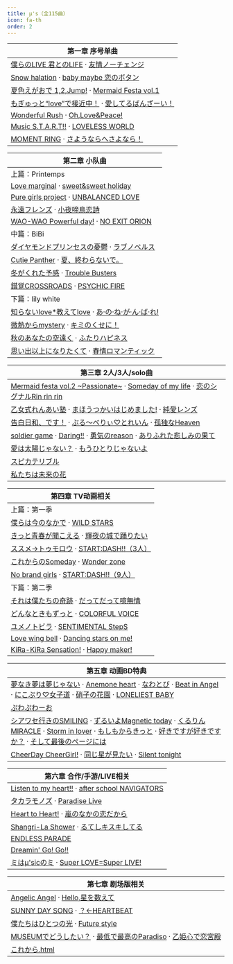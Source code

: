 ```yaml
---
title: μ's（全115曲）
icon: fa-th
order: 2
---
```


|第一章 序号单曲|
|-|
|<a href="2018/04/10/僕らのLIVE-君とのLIFE.html">僕らのLIVE 君とのLIFE</a> · <a href="2018/04/09/友情ノーチェンジ.html">友情ノーチェンジ</a>|
|<a href="2018/04/08/Snow-halation.html">Snow halation</a> · <a href="2018/04/07/baby-maybe-恋のボタン.html">baby maybe 恋のボタン</a>|
|<a href="2018/04/06/夏色えがおで-1,2,Jump!.html">夏色えがおで 1,2,Jump!</a> · <a href="2018/04/05/Mermaid-Festa-vol.1.html">Mermaid Festa vol.1</a>|
|<a href="2018/04/04/もぎゅっと-love-で接近中.html">もぎゅっと“love”で接近中！</a> · <a href="2018/04/03/愛してるばんざーい.html">愛してるばんざーい！</a>|
|<a href="2018/04/02/Wonderful-Rush.html">Wonderful Rush</a> · <a href="2018/04/01/Oh,Love&Peace!.html">Oh,Love&Peace!</a>|
|<a href="2018/03/31/Music-S.T.A.R.T!!.html">Music S.T.A.R.T!!</a> · <a href="2018/03/30/LOVELESS-WORLD.html">LOVELESS WORLD</a>|
|<a href="2018/03/29/MOMENT-RING.html">MOMENT RING</a> · <a href="2018/03/28/さようならへさよなら.html">さようならへさよなら！</a>|

|第二章 小队曲|
|-|
|上篇：Printemps|
|<a href="2018/03/27/Love-marginal.html">Love marginal</a> · <a href="2018/03/26/sweet&sweet-holiday.html">sweet&sweet holiday</a>|
|<a href="2018/03/25/Pure-girls-project.html">Pure girls project</a> · <a href="2018/03/24/UNBALANCED-LOVE.html">UNBALANCED LOVE</a>|
|<a href="2018/03/23/永遠フレンズ.html">永遠フレンズ</a> · <a href="2018/03/22/小夜啼鳥恋詩.html">小夜啼鳥恋詩</a>|
|<a href="2018/03/21/WAO-WAO-Powerful-day!.html">WAO-WAO Powerful day!</a> · <a href="2018/03/20/NO-EXIT-ORION.html">NO EXIT ORION</a>|
|中篇：BiBi|
|<a href="2018/03/19/ダイヤモンドプリンセスの憂鬱.html">ダイヤモンドプリンセスの憂鬱</a> · <a href="2018/03/18/ラブノベルス.html">ラブノベルス</a>|
|<a href="2018/03/17/Cutie-Panther.html">Cutie Panther</a> · <a href="2018/03/16/夏-終わらないで.html">夏、終わらないで。</a>|
|<a href="2018/03/15/冬がくれた予感.html">冬がくれた予感</a> · <a href="2018/03/14/Trouble-Busters.html">Trouble Busters</a>|
|<a href="2018/03/13/錯覚CROSSROADS.html">錯覚CROSSROADS</a> · <a href="2018/03/12/PSYCHIC-FIRE.html">PSYCHIC FIRE</a>|
|下篇：lily white|
|<a href="2018/03/11/知らないlove-教えてlove.html">知らないlove*教えてlove</a> · <a href="2018/03/10/あ-の-ね-が-ん-ば-れ!.html">あ·の·ね·が·ん·ば·れ!</a>|
|<a href="2018/03/09/微熱からmystery.html">微熱からmystery</a> · <a href="2018/03/08/キミのくせに.html">キミのくせに！</a>|
|<a href="2018/03/07/秋のあなたの空遠く.html">秋のあなたの空遠く</a> · <a href="2018/03/06/ふたりハピネス.html">ふたりハピネス</a>|
|<a href="2018/03/05/思い出以上になりたくて.html">思い出以上になりたくて</a> · <a href="2018/03/04/春情ロマンティック.html">春情ロマンティック</a>|

|第三章 2人/3人/solo曲|
|-|
|<a href="2018/03/03/Mermaid-festa-vol.2-~Passionate~.html">Mermaid festa vol.2 ~Passionate~</a> · <a href="2018/03/02/Someday-of-my-life.html">Someday of my life</a> · <a href="2018/03/01/恋のシグナルRin-rin-rin.html">恋のシグナルRin rin rin</a>|
|<a href="2018/02/28/乙女式れんあい塾.html">乙女式れんあい塾</a> · <a href="2018/02/27/まほうつかいはじめました!.html">まほうつかいはじめました!</a> · <a href="2018/02/26/純愛レンズ.html">純愛レンズ</a>|
|<a href="2018/02/25/告白日和-です.html">告白日和、です！</a> · <a href="2018/02/24/ぶる-べりぃ-とれいん.html">ぶる～べりぃ♡とれいん</a> · <a href="2018/02/23/孤独なHeaven.html">孤独なHeaven</a>|
|<a href="2018/02/22/soldier-game.html">soldier game</a> · <a href="2018/02/21/Daring!!.html">Daring!!</a> · <a href="2018/02/20/勇気のreason.html">勇気のreason</a> · <a href="2018/02/19/ありふれた悲しみの果て.html">ありふれた悲しみの果て</a>|
|<a href="2018/02/18/愛は太陽じゃない.html">愛は太陽じゃない？</a> · <a href="2018/02/17/もうひとりじゃないよ.html">もうひとりじゃないよ</a>|
|<a href="2018/02/16/スピカテリブル.html">スピカテリブル</a>|
|<a href="2018/02/15/私たちは未来の花.html">私たちは未来の花</a>|

|第四章 TV动画相关|
|-|
|上篇：第一季|
|<a href="2018/02/14/僕らは今のなかで.html">僕らは今のなかで</a> · <a href="2018/02/13/WILD-STARS.html">WILD STARS</a>|
|<a href="2018/02/12/きっと青春が聞こえる.html">きっと青春が聞こえる</a> · <a href="2018/02/11/輝夜の城で踊りたい.html">輝夜の城で踊りたい</a>|
|<a href="2018/02/10/ススメ-トゥモロウ.html">ススメ→トゥモロウ</a> · <a href="2018/02/09/START-DASH!!-3人.html">START:DASH!!（3人）</a>|
|<a href="2018/02/08/これからのSomeday.html">これからのSomeday</a> · <a href="2018/02/07/Wonder-zone.html">Wonder zone</a>|
|<a href="2018/02/06/No-brand-girls.html">No brand girls</a> · <a href="2018/02/05/START-DASH!!-9人.html">START:DASH!!（9人）</a>|
|下篇：第二季|
|<a href="2018/02/04/それは僕たちの奇跡.html">それは僕たちの奇跡</a> · <a href="2018/02/03/だってだって噫無情.html">だってだって噫無情</a>|
|<a href="2018/02/02/どんなときもずっと.html">どんなときもずっと</a> · <a href="2018/02/01/COLORFUL-VOICE.html">COLORFUL VOICE</a>|
|<a href="2018/01/31/ユメノトビラ.html">ユメノトビラ</a> · <a href="2018/01/30/SENTIMENTAL-StepS.html">SENTIMENTAL StepS</a>|
|<a href="2018/01/29/Love-wing-bell.html">Love wing bell</a> · <a href="2018/01/28/Dancing-stars-on-me!.html">Dancing stars on me!</a>|
|<a href="2018/01/27/KiRa-KiRa-Sensation!.html">KiRa-KiRa Sensation!</a> · <a href="2018/01/26/Happy-maker!.html">Happy maker!</a>|

|第五章 动画BD特典|
|-|
|<a href="2018/01/25/夢なき夢は夢じゃない.html">夢なき夢は夢じゃない</a> · <a href="2018/01/24/Anemone-heart.html">Anemone heart</a> · <a href="2018/01/23/なわとび.html">なわとび</a> · <a href="2018/01/22/Beat-in-Angel.html">Beat in Angel</a> · <a href="2018/01/21/にこぷり-女子道.html">にこぷり♡女子道</a> · <a href="2018/01/20/硝子の花園.html">硝子の花園</a> · <a href="2018/01/19/LONELIEST-BABY.html">LONELIEST BABY</a>|
|<a href="2018/01/18/ぷわぷわーお.html">ぷわぷわーお</a>|
|<a href="2018/01/17/シアワセ行きのSMILING.html">シアワセ行きのSMILING</a> · <a href="2018/01/16/ずるいよMagnetic-today.html">ずるいよMagnetic today</a> · <a href="2018/01/15/くるりんMIRACLE.html">くるりんMIRACLE</a> · <a href="2018/01/14/Storm-in-lover.html">Storm in lover</a> · <a href="2018/01/13/もしもからきっと.html">もしもからきっと</a> · <a href="2018/01/12/好きですが好きですか.html">好きですが好きですか？</a> · <a href="2018/01/11/そして最後のページには.html">そして最後のページには</a>|
|<a href="2018/01/10/CheerDay-CheerGirl!.html">CheerDay CheerGirl!</a> · <a href="2018/01/09/同じ星が見たい.html">同じ星が見たい</a> · <a href="2018/01/08/Silent-tonight.html">Silent tonight</a>|

|第六章 合作/手游/LIVE相关|
|-|
|<a href="2018/01/07/Listen-to-my-heart!!.html">Listen to my heart!!</a> · <a href="2018/01/06/after-school-NAVIGATORS.html">after school NAVIGATORS</a>|
|<a href="2018/01/05/タカラモノズ.html">タカラモノズ</a> · <a href="2018/01/04/Paradise-Live.html">Paradise Live</a>|
|<a href="2018/01/03/Heart-to-Heart!.html">Heart to Heart!</a> · <a href="2018/01/02/嵐のなかの恋だから.html">嵐のなかの恋だから</a>|
|<a href="2018/01/01/Shangri-La-Shower.html">Shangri-La Shower</a> · <a href="2017/12/31/るてしキスキしてる.html">るてしキスキしてる</a>|
|<a href="2017/12/30/ENDLESS-PARADE.html">ENDLESS PARADE</a>|
|<a href="2017/12/29/Dreamin'-Go!-Go!!.html">Dreamin' Go! Go!!</a>|
|<a href="2017/12/28/ミはμ'sicのミ.html">ミはμ'sicのミ</a> · <a href="2017/12/27/Super-LOVE=Super-LIVE!.html">Super LOVE=Super LIVE!</a>|

|第七章 剧场版相关|
|-|
|<a href="2017/12/26/Angelic-Angel.html">Angelic Angel</a> · <a href="2017/12/25/Hello,星を数えて.html">Hello,星を数えて</a>|
|<a href="2017/12/24/SUNNY-DAY-SONG.html">SUNNY DAY SONG</a> · <a href="2017/12/23/HEARTBEAT.html">？←HEARTBEAT</a>|
|<a href="2017/12/22/僕たちはひとつの光.html">僕たちはひとつの光</a> · <a href="2017/12/21/Future-style.html">Future style</a>|
|<a href="2017/12/20/MUSEUMでどうしたい.html">MUSEUMでどうしたい？</a> · <a href="2017/12/19/最低で最高のParadiso.html">最低で最高のParadiso</a> · <a href="2017/12/18/乙姫心で恋宮殿.html">乙姫心で恋宮殿</a>|
|<a href="2017/12/17/これから.html">これから.html</a>|
